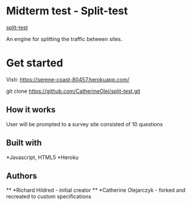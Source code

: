 # Midterm test - Split-test

<a href="https://github.com/rhildred/split-test" target="_blank">split-test</a>

An engine for splitting the traffic between sites.

# Get started

Visti: https://serene-coast-80457.herokuapp.com/

git clone https://github.com/CatherineOlej/split-test.git

## How it works

User will be prompted to a survey site consisted of 10 questions

## Built with

*Javascript, HTML5
*Heroku

## Authors

** *Richard Hildred - initial creator
** *Catherine Olejarczyk - forked and recreated to custom specifications

